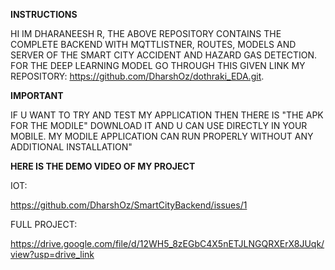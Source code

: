 **INSTRUCTIONS**


HI IM DHARANEESH R,
THE ABOVE REPOSITORY CONTAINS THE COMPLETE BACKEND WITH MQTTLISTNER, ROUTES, MODELS AND SERVER OF THE SMART CITY ACCIDENT AND HAZARD GAS DETECTION. 
FOR THE DEEP LEARNING MODEL GO THROUGH THIS GIVEN LINK MY REPOSITORY: https://github.com/DharshOz/dothraki_EDA.git.

**IMPORTANT**


IF U WANT TO TRY  AND TEST MY APPLICATION THEN THERE IS "THE APK FOR THE MODILE" DOWNLOAD IT AND U CAN USE DIRECTLY IN YOUR MOBILE.
MY MODILE APPLICATION CAN RUN PROPERLY WITHOUT ANY ADDITIONAL INSTALLATION"

**HERE IS THE DEMO VIDEO OF MY PROJECT**

IOT:

https://github.com/DharshOz/SmartCityBackend/issues/1


FULL PROJECT:

https://drive.google.com/file/d/12WH5_8zEGbC4X5nETJLNGQRXErX8JUqk/view?usp=drive_link
